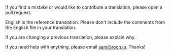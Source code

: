 If you find a mistake or would like to contribute a translation, please open a pull request.

English is the reference translation. Please don't include the comments from the English file in your translation.

If you are changing a previous translation, please explain why.

If you need help with anything, please email <sam@roon.io>. Thanks!
